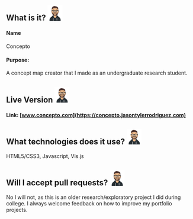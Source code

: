 ## What is it? <img src="./logo.png" width="40" />

#### Name 
Concepto
#### Purpose:
A concept map creator that I made as an undergraduate research student.

## Live Version <img src="./logo.png" width="40" />
#### Link: [www.concepto.com](https://concepto.jasontylerrodriguez.com)

## What technologies does it use? <img src="./logo.png" width="40" />
HTML5/CSS3, Javascript, Vis.js

## Will I accept pull requests? <img src="./logo.png" width="40" />
No I will not, as this is an older research/exploratory project I did during college. I always welcome feedback on how to improve my portfolio projects.
